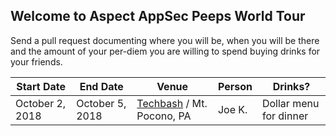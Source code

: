 ## Welcome to Aspect AppSec Peeps World Tour 

Send a pull request documenting where you will be, when you will be there and the amount of your per-diem you are willing to spend buying drinks for your friends.

| Start Date | End Date | Venue | Person | Drinks? |
|---|---|---|---|---|
| October 2, 2018 | October 5, 2018 | [Techbash](https://techbash.com) / Mt. Pocono, PA | Joe K. | Dollar menu for dinner |

